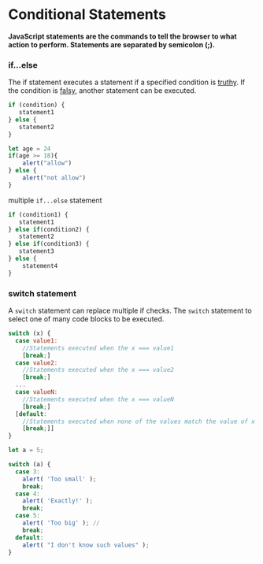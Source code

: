 # Conditional Statements

**JavaScript statements are the commands to tell the browser to what action to perform. Statements are separated by semicolon (;).**

### if...else

The if statement executes a statement if a specified condition is [truthy](https://medium.com/@shindesudarshan070/truthy-and-falsy-values-in-javascript-253b705f2f72). If the condition is [falsy](https://medium.com/@shindesudarshan070/truthy-and-falsy-values-in-javascript-253b705f2f72), another statement can be executed.

```js
if (condition) {
   statement1
} else {
   statement2
}
```

```js
let age = 24
if(age >= 18){
    alert("allow")
} else {
    alert("not allow")
}
```

multiple `if...else` statement

```js
if (condition1) {
   statement1
} else if(condition2) {
   statement2
} else if(condition3) {
   statement3
} else {
    statement4
}
```


### switch statement

A `switch` statement can replace multiple if checks.
The `switch` statement to select one of many code blocks to be executed.



```js
switch (x) {
  case value1:
    //Statements executed when the x === value1
    [break;]
  case value2:
    //Statements executed when the x === value2
    [break;]
  ...
  case valueN:
    //Statements executed when the x === valueN 
    [break;]
  [default:
    //Statements executed when none of the values match the value of x
    [break;]]
}
```

```js
let a = 5;

switch (a) {
  case 3:
    alert( 'Too small' );
    break;
  case 4:
    alert( 'Exactly!' );
    break;
  case 5:
    alert( 'Too big' ); // 
    break;
  default:
    alert( "I don't know such values" );
}
```
